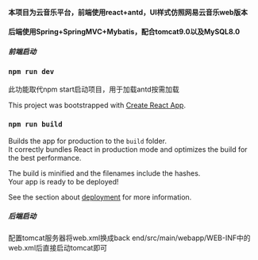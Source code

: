 #### 本项目为云音乐平台，前端使用react+antd，UI样式仿照网易云音乐web版本



#### 后端使用Spring+SpringMVC+Mybatis，配合tomcat9.0以及MySQL8.0



##### 前端启动

### `npm run dev`

此功能取代npm start启动项目，用于加载antd按需加载

This project was bootstrapped with [Create React App](https://github.com/facebook/create-react-app).

### `npm run build`

Builds the app for production to the `build` folder.<br />
It correctly bundles React in production mode and optimizes the build for the best performance.

The build is minified and the filenames include the hashes.<br />
Your app is ready to be deployed!

See the section about [deployment](https://facebook.github.io/create-react-app/docs/deployment) for more information.

##### 后端启动

配置tomcat服务器将web.xml换成back end/src/main/webapp/WEB-INF中的web.xml后直接启动tomcat即可

